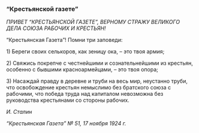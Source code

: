 ### “Крестьянской газете”

_ПРИВЕТ “КРЕСТЬЯНСКОЙ ГАЗЕТЕ”, ВЕРНОМУ СТРАЖУ ВЕЛИКОГО ДЕЛА СОЮЗА РАБОЧИХ И КРЕСТЬЯН!_

“Крестьянская Газета”! Помни три заповеди:

1) Береги своих селькоров, как зеницу ока, – это твоя армия;

2) Свяжись покрепче с честнейшими и сознательнейшими из крестьян, особенно с бывшими красноармейцами, – это твоя опора;

3) Насаждай правду в деревне и труби на весь мир, неустанно труби, что освобождение крестьян немыслимо без братского союза с рабочими, что победа труда над капиталом невозможна без руководства крестьянами со стороны рабочих.

_И. Сталин_

_“Крестьянская Газета” № 51, 17 ноября 1924 г._